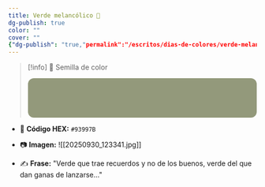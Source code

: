 ```yaml
---
title: Verde melancólico 🌱
dg-publish: true
color: ""
cover: ""
{"dg-publish": "true,"permalink":"/escritos/dias-de-colores/verde-melancolico/","tags":["semillas","color"]}"
---
```

> [!info] 🌱 Semilla de color
> <div style="width:100%;height:80px;background:#93997b;border-radius:12px;"></div>


- 🎨 **Código HEX:** `#93997B`
- 📷 **Imagen:** ![[20250930_123341.jpg]]

- ✍️ **Frase:** "Verde que trae recuerdos y no de los buenos, verde del que dan ganas  de lanzarse..." 

